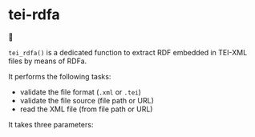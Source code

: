 # tei-rdfa

:construction:

`tei_rdfa()` is a dedicated function to extract RDF embedded in TEI-XML files by means of RDFa.

It performs the following tasks:
- validate the file format (`.xml` or `.tei`)
- validate the file source (file path or URL)
- read the XML file (from file path or URL)

It takes three parameters:
